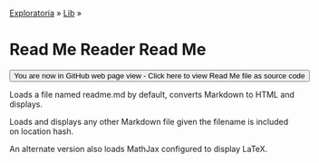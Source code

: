 [Exploratoria]( http://exploratoria.github.io ) &raquo; [Lib]( http://exploratoria.github.io/lib/ ) &raquo;

Read Me Reader Read Me
====

<span style="display: none"> >[You are now in GitHub source code view - Click here to view Read Me file as a web page]( http://exploratoria.github.io/lib/reader/index.html 'View file as a web page' ) </span>
<input type=button value="You are now in GitHub web page view - Click here to view Read Me file as source code" onclick="window.location.href='https://github.com/exploratoria/exploratoria.github.io/tree/master/lib/reader/'" />


Loads a file named readme.md by default, converts Markdown to HTML and displays.

Loads and displays any other Markdown file given the filename is included on location hash.

An alternate version also loads MathJax configured to display LaTeX.
